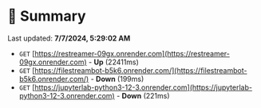 # 📖 Summary
Last updated: **7/7/2024, 5:29:02 AM**

- `GET` [https://restreamer-09gx.onrender.com](https://restreamer-09gx.onrender.com) - **Up** (22411ms)
- `GET` [https://filestreambot-b5k6.onrender.com/](https://filestreambot-b5k6.onrender.com/) - **Down** (199ms)
- `GET` [https://jupyterlab-python3-12-3.onrender.com](https://jupyterlab-python3-12-3.onrender.com) - **Down** (221ms)
